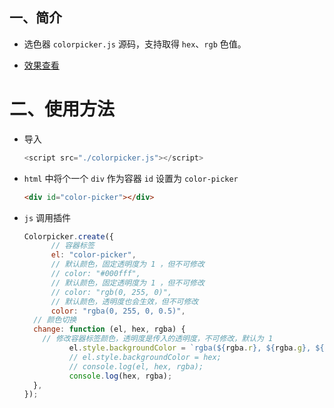 ## 一、简介

- 选色器 `colorpicker.js` 源码，支持取得 `hex`、`rgb` 色值。

- [效果查看](https://blog.csdn.net/zz00008888/article/details/136261939)

# 二、使用方法

- 导入

  ```js
  <script src="./colorpicker.js"></script>
  ```

- `html` 中将个一个 `div` 作为容器 `id` 设置为 `color-picker`

  ```html
  <div id="color-picker"></div>
  ```

- `js` 调用插件

  ```js
  Colorpicker.create({
		// 容器标签
		el: "color-picker",
		// 默认颜色，固定透明度为 1 ，但不可修改
		// color: "#000fff",
		// 默认颜色，固定透明度为 1 ，但不可修改
		// color: "rgb(0, 255, 0)",
		// 默认颜色，透明度也会生效，但不可修改
		color: "rgba(0, 255, 0, 0.5)",
    // 颜色切换
    change: function (el, hex, rgba) {
      // 修改容器标签颜色，透明度是传入的透明度，不可修改，默认为 1
			el.style.backgroundColor = `rgba(${rgba.r}, ${rgba.g}, ${rgba.b}, ${rgba.a})`;
			// el.style.backgroundColor = hex;
			// console.log(el, hex, rgba);
			console.log(hex, rgba);
    },
  });
  ```

